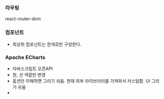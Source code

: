 ### 라우팅
react-router-dom

### 컴포넌트
- 최상위 컴포넌트는 한개로만 구성한다.

### Apache ECharts
- 자바스크립트 오픈API
- 원, 선 색깔만 변경
- 옵션만 이해하면 그리기 쉬움. 현재 외부 라이브러리를 가져와서 커스텀함. UI 그리기 쉬움
- 
